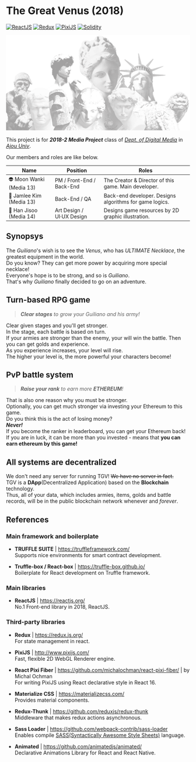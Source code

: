 # The Great Venus (2018)
[![ReactJS](https://img.shields.io/badge/ReactJS-v16.4.0-blue.svg)](https://reactjs.org/)
[![Redux](https://img.shields.io/badge/Redux-v4.0-9857cc.svg)](https://redux.js.org/)
[![PixiJS](https://img.shields.io/badge/PixiJS-v4.8.2-e5405b.svg)](http://www.pixijs.com/)
[![Solidity](https://img.shields.io/badge/Solidity-v0.4.22-6f7f8e.svg)](https://solidity.readthedocs.io)  

![titleimg](/src/images/title_img.png)

This project is for ***2018-2 Media Project*** class of [*Dept. of Digital Media*](http://media.ajou.ac.kr) in [*Ajou Univ*](http://www.ajou.ac.kr).  

Our members and roles are like below.

Name | Position | Roles
---|---|---
:alien: Moon Wanki (Media 13) | PM / Front-End / Back-End | The Creator & Director of this game. Main developer.
:boy: Jamlee Kim (Media 13) | Back-End / QA | Back-end developer. Designs algorithms for game logics.
:woman: Han Jisoo (Media 14) | Art Design / UI·UX Design | Designs game resources by 2D graphic illustration.


## Synopsys

The *Guiliano*'s wish is to see the *Venus*, who has *ULTIMATE Necklace*, the greatest equipment in the world.  
Do you know? They can get more power by acquiring more special necklace!  
Everyone's hope is to be strong, and so is *Guiliano*.  
That's why *Guiliano* finally decided to go on an adventure.

## Turn-based RPG game

> ***Clear stages** to grow your Guiliano and his army!*  

Clear given stages and you'll get stronger.  
In the stage, each battle is based on turn.  
If your armies are stronger than the enemy, your will win the battle. Then you can get golds and experience.  
As you experience increases, your level will rise.  
The higher your level is, the more powerful your characters become!   


## PvP battle system
> ***Raise your rank** to earn more **ETHEREUM**!*  

That is also one reason why you must be stronger.  
Optionally, you can get much stronger via investing your Ethereum to this game.  
Do you think this is the act of losing money?  
***Never!***  
If you become the ranker in leaderboard, you can get your Ethereum back!  
If you are in luck, it can be more than you invested - means that **you can earn ethereum by this game!**


## All systems are decentralized

We don't need any server for running TGV! <del>We have no server in fact.</del>  
TGV is a **DApp**(Decentralized Application) based on the **Blockchain** technology.  
Thus, all of your data, which includes armies, items, golds and battle records, will be in the public blockchain network whenever and *forever*.


## References

### Main framework and boilerplate

- **TRUFFLE SUITE** | https://truffleframework.com/  
Supports nice environments for smart contract development.  

- **Truffle-box / React-box** | https://truffle-box.github.io/  
Boilerplate for React development on Truffle framework.  


### Main libraries

- **ReactJS** | https://reactjs.org/  
No.1 Front-end library in 2018, ReactJS.  

### Third-party libraries

- **Redux** | https://redux.js.org/  
For state management in react.  

- **PixiJS** | http://www.pixijs.com/  
Fast, flexible 2D WebGL Renderer engine.  

- **React Pixi Fiber** | https://github.com/michalochman/react-pixi-fiber/ | by Michal Ochman  
For writing PixiJS using React declarative style in React 16.  

- **Materialize CSS** | https://materializecss.com/  
Provides material components.

- **Redux-Thunk** | https://github.com/reduxjs/redux-thunk  
Middleware that makes redux actions asynchronous.  

- **Sass Loader** | https://github.com/webpack-contrib/sass-loader  
Enables compile [SASS(Syntactically Awesome Style Sheets)](https://sass-lang.com/) language.  

- **Animated** | https://github.com/animatedjs/animated/  
Declarative Animations Library for React and React Native.